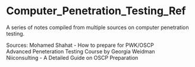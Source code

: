 # Computer_Penetration_Testing_Ref

A series of notes compiled from multiple sources on computer penetration testing.

Sources:
Mohamed Shahat - How to prepare for PWK/OSCP <br />
Advanced Peneteration Testing Course by Georgia Weidman <br />
Niiconsulting - A Detailed Guide on OSCP Preparation  <br />
